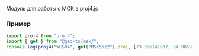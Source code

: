 Модуль для работы с МСК в proj4.js

### Пример
```ts
import proj4 from "proj4";
import { get } from "@geo-ts/msk/";
console.log(proj4("WGS84", get("MSK55z2").proj, [73.356141837, 54.985876655]).toString())
```